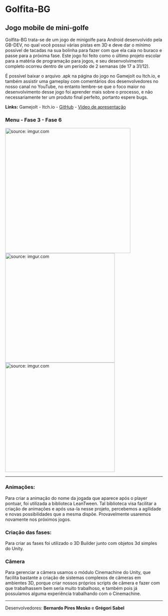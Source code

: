 # Golfita-BG
## <strong> Jogo mobile de mini-golfe </strong> 


Golfita-BG trata-se de um jogo de minigolfe para Android desenvolvido pela GB-DEV, no qual você possui várias pistas em 3D e deve dar o mínimo possível de tacadas na sua bolinha para fazer com que ela caia no buraco e passe para a próxima fase. Este jogo foi feito como o último projeto escolar para a matéria de programação para jogos, e seu desenvolvimento completo ocorreu dentro de um período de 2 semanas (de 17 a 31/12).

É possível baixar o arquivo .apk na página do jogo no Gamejolt ou Itch.io, e também assistir uma gameplay com comentários dos desenvolvedores no nosso canal no YouTube, no entanto lembre-se que o foco maior no desenvolvimento desse jogo foi aprender mais sobre o processo, e não necessariamente ter um produto final perfeito, portanto espere bugs.

<strong>Links:</strong> Gamejolt - Itch.io - [GitHub](https://github.com/GregBerb-DEV/Golfita-BG) - [Vídeo de apresentação](https://www.youtube.com/watch?v=WIF7puhvXpE)


### Menu - Fase 3 - Fase 6

<a href="https://imgur.com/ptWArYg"><img height="400" src="https://i.imgur.com/ptWArYg.png" title="source: imgur.com" /></a>
<a href="https://imgur.com/NIXEEd6"><img height="350" src="https://i.imgur.com/NIXEEd6.png" title="source: imgur.com" /></a>
<a href="https://imgur.com/bV6rZZq"><img height="350" src="https://i.imgur.com/bV6rZZq.png" title="source: imgur.com" /></a>

---

### Animações:

Para criar a animação do nome da jogada que aparece após o player pontuar, foi utilizada a biblioteca LeanTween. Tal biblioteca visa facilitar a criação de animações e após usa-la nesse projeto, percebemos a agilidade e novas possibilidades que a mesma dispõe. Provavelmente usaremos novamente nos próximos jogos.

### Criação das fases:

Para criar as fases foi utilizado o 3D Builder junto com objetos 3d simples do Unity. 

### Câmera

Para gerenciar a câmera usamos o módulo Cinemachine do Unity, que facilita bastante a criação de sistemas complexos de câmeras em ambientes 3D, porque criar nossos próprios scripts de câmera e fazer com que trabalhassem bem seria muito trabalhoso, e também pois já possuíamos alguma experiência trabalhando com o Cinemachine.

---

Desenvolvedores:
<strong>Bernardo Pires Mesko</strong> 
e 
<strong>Grégori Sabel</strong> 
